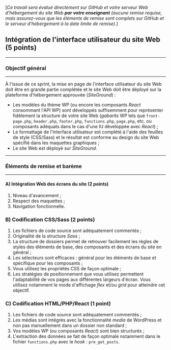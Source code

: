 [*Ce travail sera évalué directement sur GitHub et votre serveur Web d'hébergement du site Web **par votre enseignant** (aucune remise requise, mais assurez-vous que les éléments de remise sont complets sur GitHub et le serveur d'hébergement à la date limite de remise).*]

## Intégration de l'interface utilisateur du site Web (5 points)

---
### Objectif général
---

À l'issue de ce sprint, la mise en page de l'interface utilisateur du site Web doit être en grande partie complétée et le site Web doit être déployé sur la plateforme d'hébergement approuvée (*SiteGround*) : 
* Les modèles du thème WP (ou encore les composants *React* consommant l'API WP) sont développés suffisemment pour représenter fidèlement la structure de votre site Web (*gabarits* WP tels que `front-page.php`, `header.php`, `footer.php`, `functions.php`, `page.php`, etc. ou composants adéquats dans le cas d'une IU développée avec *React*) ;
* Le formattage de l'interface utilisateur est complété à l'aide des feuilles de style (CSS/Sass) et le résultat est conforme au design du site Web spécifié dans les maquettes graphiques ;
* Le site Web est déployé sur *SiteGround*.

---
### Éléments de remise et barème
---

#### **A) Intégration Web des écrans du site** (2 points)
   1) Niveau d'avancement ;
   2) Respect des maquettes ; 
   3) Navigation fonctionnelle. 

### **B) Codification CSS/Sass** (2 points)
   1) Les fichiers de code source sont adéquatement commentés ;
   2) Originalité de la structure *Sass* ;
   3) La structure de dossiers permet de retrouver facilement les règles de styles des éléments de base, des composants et des écrans du site en général ;
   4) Les sélecteurs sont efficaces : général pour les éléments de base et spécifique pour les composants ;
   5) Vous utilisez les propriétés CSS de façon optimale ;
   6) Les stratégies de positionnement que vous utilisez permettent l'adaptabilité de vos pages aux différentes largeurs d'écran. Vous utilisez notamment le mode d'affichage *flex* et/ou *grid* pour atteindre cet objectif.

### **C) Codification HTML/PHP/React** (1 point)
   1) Les fichiers de code source sont adéquatement commentés ;
   2) Les médias sont intégrés avec la fonctionnalité *media* de WordPress et non pas manuellement dans un dossier non standard ;
   3) Vos modèles WP (ou composants *React*) sont bien structurés ;
   4) L'extraction des données se fait de façon optimale notamment dans le fichier `functions.php` avec le *hook* : `pre_get_posts`.